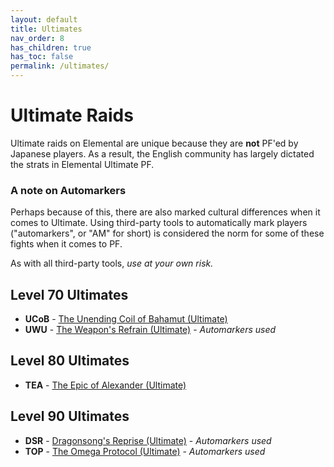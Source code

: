 ```yaml
---
layout: default
title: Ultimates
nav_order: 8
has_children: true
has_toc: false
permalink: /ultimates/
---
```


# Ultimate Raids

Ultimate raids on Elemental are unique because they are **not** PF'ed by Japanese players. As a result, the English community has largely dictated the strats in Elemental Ultimate PF.

### A note on Automarkers

Perhaps because of this, there are also marked cultural differences when it comes to Ultimate. Using third-party tools to automatically mark players ("automarkers", or "AM" for short) is considered the norm for some of these fights when it comes to PF.

As with all third-party tools, *use at your own risk.*

## Level 70 Ultimates

- **UCoB** - [The Unending Coil of Bahamut (Ultimate)](ucob/README.md)
- **UWU** - [The Weapon's Refrain (Ultimate)](uwu/README.md) - *Automarkers used*

## Level 80 Ultimates

- **TEA** - [The Epic of Alexander (Ultimate)](tea/README.md)

## Level 90 Ultimates

- **DSR** - [Dragonsong's Reprise (Ultimate)](dsr/index.en.md) - *Automarkers used*
- **TOP** - [The Omega Protocol (Ultimate)](top/index.en.md) - *Automarkers used*